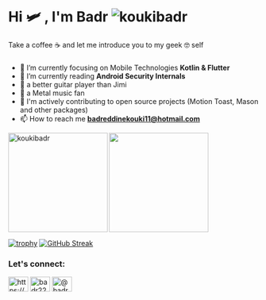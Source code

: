 <h1 align="left">Hi 🛩️ , I'm Badr <img src="https://komarev.com/ghpvc/?username=koukibadr&label=Profile%20views&color=0e75b6&style=flat" alt="koukibadr" /></h1>

Take a coffee ☕ and let me introduce you to my geek 🤓 self
<h3 align="left"> </h3>

- 🌱 I’m currently focusing on Mobile Technologies **Kotlin & Flutter**
- 📖 I’m currently reading **Android Security Internals**
- 🎸 a better guitar player than Jimi
- 🤘 a Metal music fan
- 👯 I'm actively contributing to open source projects (Motion Toast, Mason and other packages)
- 📫 How to reach me **badreddinekouki11@hotmail.com**

<!--START_SECTION:waka-->
<!--END_SECTION:waka-->

<p><img height="200px" align="left" src="https://github-readme-stats.vercel.app/api/top-langs?username=koukibadr&hide=cmake,html,css&show_icons=true&locale=en&layout=donut&hide_progress=true" alt="koukibadr" /></p>

<picture>
  <source
    srcset="https://github-readme-stats.vercel.app/api?username=koukibadr&show_icons=true&theme=dark&rank_icon=github"
    media="(prefers-color-scheme: dark)"
  />
  <source
    srcset="https://github-readme-stats.vercel.app/api?username=koukibadr&show_icons=true"
    media="(prefers-color-scheme: light), (prefers-color-scheme: no-preference)"
  />
  <img src="https://github-readme-stats.vercel.app/api?username=koukibadr&show_icons=true" height="200px" />
</picture>

[![trophy](https://github-profile-trophy.vercel.app/?username=koukibadr&row=1)](https://github.com/ryo-ma/github-profile-trophy)
[![GitHub Streak](https://github-readme-streak-stats.herokuapp.com/?user=koukibadr)](https://git.io/streak-stats)




<h3 align="left">Let's connect:</h3>
<p align="left">
<a href="https://linkedin.com/in/https://www.linkedin.com/in/badr-kouki-996351116/" target="blank"><img align="center" src="https://raw.githubusercontent.com/rahuldkjain/github-profile-readme-generator/master/src/images/icons/Social/linked-in-alt.svg" alt="https://www.linkedin.com/in/badr-kouki-996351116/" height="30" width="40" /></a>
<a href="https://dribbble.com/badr2210" target="blank"><img align="center" src="https://raw.githubusercontent.com/rahuldkjain/github-profile-readme-generator/master/src/images/icons/Social/dribbble.svg" alt="badr2210" height="30" width="40" /></a>
<a href="https://medium.com/@badrkouki" target="blank"><img align="center" src="https://raw.githubusercontent.com/rahuldkjain/github-profile-readme-generator/master/src/images/icons/Social/medium.svg" alt="@badrkouki" height="30" width="40" /></a>
</p>



